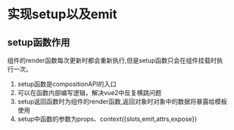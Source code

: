 # 实现setup以及emit

## setup函数作用

组件的render函数每次更新时都会重新执行,但是setup函数只会在组件挂载时执行一次。

1. setup函数是compositionAPI的入口
2. 可以在函数内部编写逻辑，解决vue2中反复横跳问题
3. setup返回函数时为组件的render函数,返回对象时对象中的数据将暴露给模板使用
4. setup中函数的参数为props、context({slots,emit,attrs,expose})

```js

```